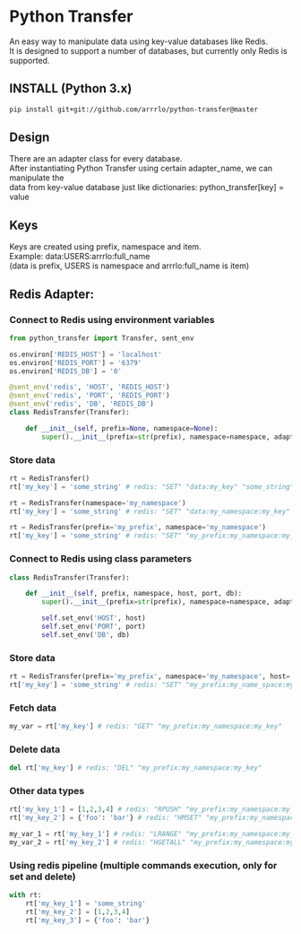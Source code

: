 <h1>Python Transfer</h1>

<p>An easy way to manipulate data using key-value databases like Redis.<br/>
It is designed to support a number of databases, but currently only Redis is supported.</p>

<h2>INSTALL (Python 3.x)</h2>

```bash
pip install git+git://github.com/arrrlo/python-transfer@master
```

<h2>Design</h2>

<p>There are an adapter class for every database.<br/>
After instantiating Python Transfer using certain adapter_name, we can manipulate the<br/>
data from key-value database just like dictionaries: python_transfer[key] = value</p>

<h2>Keys</h2>

<p>Keys are created using prefix, namespace and item.<br/>
Example: data:USERS:arrrlo:full_name<br/>
(data is prefix, USERS is namespace and arrrlo:full_name is item)</p>

<h2>Redis Adapter:</h2>

<h3>Connect to Redis using environment variables</h3>

```python
from python_transfer import Transfer, sent_env

os.environ['REDIS_HOST'] = 'localhost'
os.environ['REDIS_PORT'] = '6379'
os.environ['REDIS_DB'] = '0'

@sent_env('redis', 'HOST', 'REDIS_HOST')
@sent_env('redis', 'PORT', 'REDIS_PORT')
@sent_env('redis', 'DB', 'REDIS_DB')
class RedisTransfer(Transfer):

    def __init__(self, prefix=None, namespace=None):
        super().__init__(prefix=str(prefix), namespace=namespace, adapter_name='redis')
```

<h3>Store data</h3>

```python
rt = RedisTransfer()
rt['my_key'] = 'some_string' # redis: "SET" "data:my_key" "some_string"

rt = RedisTransfer(namespace='my_namespace')
rt['my_key'] = 'some_string' # redis: "SET" "data:my_namespace:my_key" "some_string"

rt = RedisTransfer(prefix='my_prefix', namespace='my_namespace')
rt['my_key'] = 'some_string' # redis: "SET" "my_prefix:my_namespace:my_key" "some_string"
```

<h3>Connect to Redis using class parameters</h3>

```python
class RedisTransfer(Transfer):

    def __init__(self, prefix, namespace, host, port, db):
        super().__init__(prefix=str(prefix), namespace=namespace, adapter_name='redis')

        self.set_env('HOST', host)
        self.set_env('PORT', port)
        self.set_env('DB', db)
```

<h3>Store data</h3>

```python
rt = RedisTransfer(prefix='my_prefix', namespace='my_namespace', host='localhost', port=6379, db=0)
rt['my_key'] = 'some_string' # redis: "SET" "my_prefix:my_name_space:my_key" "some_string"
```

<h3>Fetch data</h3>

```python
my_var = rt['my_key'] # redis: "GET" "my_prefix:my_namespace:my_key"
```

<h3>Delete data</h3>

```python
del rt['my_key'] # redis: "DEL" "my_prefix:my_namespace:my_key"
```

<h3>Other data types</h3>

```python
rt['my_key_1'] = [1,2,3,4] # redis: "RPUSH" "my_prefix:my_namespace:my_key" "1" "2" "3" "4"
rt['my_key_2'] = {'foo': 'bar'} # redis: "HMSET" "my_prefix:my_namespace:my_key" "foo" "bar"

my_var_1 = rt['my_key_1'] # redis: "LRANGE" "my_prefix:my_namespace:my_key_1" "0" "-1"
my_var_2 = rt['my_key_2'] # redis: "HGETALL" "my_prefix:my_namespace:my_key_2"
```

<h3>Using redis pipeline (multiple commands execution, only for set and delete)</h3>

```python
with rt:
    rt['my_key_1'] = 'some_string'
    rt['my_key_2'] = [1,2,3,4]
    rt['my_key_3'] = {'foo': 'bar'}
```
